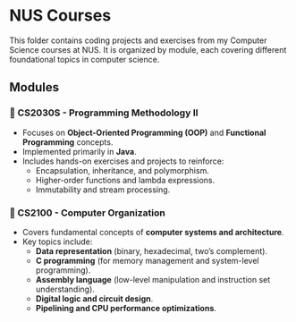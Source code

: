 # NUS Courses

This folder contains coding projects and exercises from my Computer Science courses at NUS. It is organized by module, each covering different foundational topics in computer science.

## Modules

### 📌 CS2030S - Programming Methodology II
- Focuses on **Object-Oriented Programming (OOP)** and **Functional Programming** concepts.
- Implemented primarily in **Java**.
- Includes hands-on exercises and projects to reinforce:
  - Encapsulation, inheritance, and polymorphism.
  - Higher-order functions and lambda expressions.
  - Immutability and stream processing.

### 📌 CS2100 - Computer Organization
- Covers fundamental concepts of **computer systems and architecture**.
- Key topics include:
  - **Data representation** (binary, hexadecimal, two’s complement).
  - **C programming** (for memory management and system-level programming).
  - **Assembly language** (low-level manipulation and instruction set understanding).
  - **Digital logic and circuit design**.
  - **Pipelining and CPU performance optimizations**.
